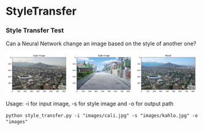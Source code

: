 # StyleTransfer
### Style Transfer Test

Can a Neural Network change an image based on the style of another one?

![test output](https://github.com/statscol/StyleTransferCali/blob/main/images/output1.jpg?raw=true)

Usage:
-i for input image, -s for style image and -o for output path

```console
python style_transfer.py -i "images/cali.jpg" -s "images/kahlo.jpg" -o "images"
```